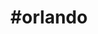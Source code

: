 ---
title: "#orlando"
hashtag: "orlando"
tags:
  - Cities I have visited
  - Cities I have worked in
  - City
  - Florida
---
